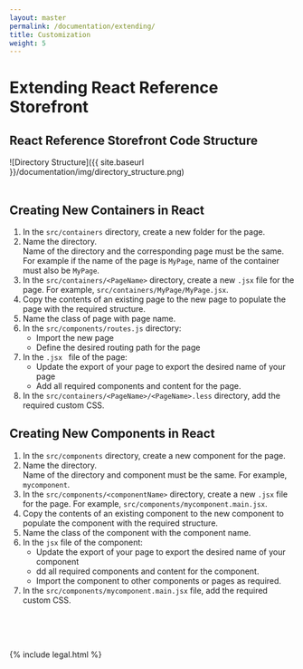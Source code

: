 ```yaml
---
layout: master
permalink: /documentation/extending/
title: Customization
weight: 5
---
```

# Extending React Reference Storefront

## React Reference Storefront Code Structure


![Directory Structure]({{ site.baseurl }}/documentation/img/directory_structure.png)
<br/><br/>

## Creating New Containers in React

1. In the `src/containers` directory, create a new folder for the page.
2. Name the directory.</br> Name of the directory and the corresponding page must be the same. For example if the name of the page is `MyPage`, name of the container must also be `MyPage`.
3. In the `src/containers/<PageName>` directory, create a new `.jsx` file for the page. For example, `src/containers/MyPage/MyPage.jsx`.
4. Copy the contents of an existing page to the new page to populate the page with the required structure.
5. Name the class of page with page name.
6. In the `src/components/routes.js` directory:
	* Import the new page
	* Define the desired routing path for the page
7. In the `.jsx ` file of the page:
	* Update the export of your page to export the desired name of your page
	* Add all required components and content for the page.
8. In the `src/containers/<PageName>/<PageName>.less` directory, add the required custom CSS.

## Creating New Components in React

1. In the `src/components` directory, create a new component for the page.
2. Name the directory. <br/> Name of the directory and component must be the same. For example, `mycomponent`.
3. In the `src/components/<componentName>` directory, create a new `.jsx` file for the page. For example, `src/components/mycomponent.main.jsx`.
4. Copy the contents of an existing component to the new component to populate the component with the required structure.
5. Name the class of the component with the component name.
6. In the `jsx` file of the component:
	* Update the export of your page to export the desired name of your component
	* dd all required components and content for the component.
	* Import the component to other components or pages as required.
7. In the `src/components/mycomponent.main.jsx` file, add the required custom CSS.
<br/><br/>


<br/><br/>


{% include legal.html %}
